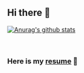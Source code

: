 ## Hi there 👋  
[![Anurag's github stats](https://github-readme-stats.vercel.app/api?username=yebink&show_icons=true&theme=highcontrast)](https://github.com/anuraghazra/github-readme-stats)

<br/>

### Here is my [resume](https://yebink.com/about) 🚀

<!--
**YebinK/yebink** is a ✨ _special_ ✨ repository because its `README.md` (this file) appears on your GitHub profile.

Here are some ideas to get you started:


- 🔭 I’m currently working on `@woowacourse`
- 👀 Pronouns: `self-motivated 🤓` `collaborative 👣` `steady 🏋️`
- ⚡ Tmi: `i love potato 🥔`

- 🔭 I’m currently working on @woowacourse
- 🌱 I’m currently learning ...
- 👯 I’m looking to collaborate on ...
- 🤔 I’m looking for help with ...
- 💬 Ask me about ...
- 📫 How to reach me: ...
- 😄 Pronouns: ...
- ⚡ Fun fact: ...
-->
